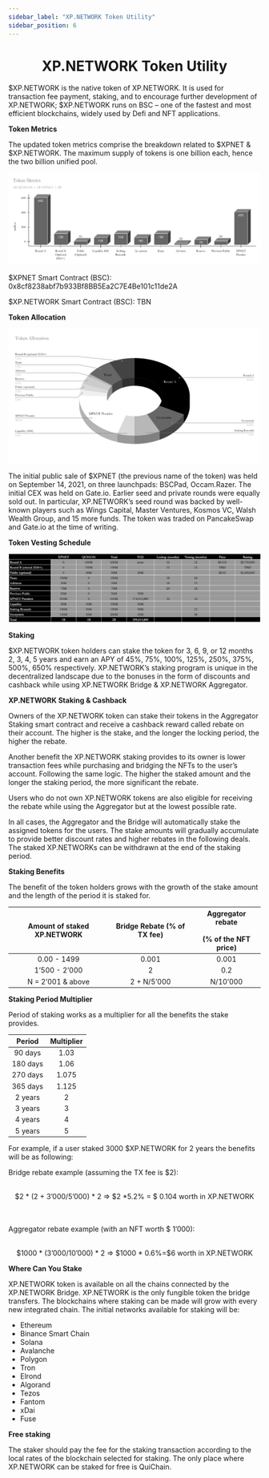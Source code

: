 ```yaml
---
sidebar_label: "XP.NETWORK Token Utility"
sidebar_position: 6
---
```


# <center>XP.NETWORK Token Utility</center>

$XP.NETWORK is the native token of XP.NETWORK. It is used for transaction fee payment, staking, and to encourage further development of XP.NETWORK; $XP.NETWORK runs on BSC – one of the fastest and most efficient blockchains, widely used by Defi and NFT applications.

**Token Metrics**

The updated token metrics comprise the breakdown related to $XPNET & $XP.NETWORK. The maximum supply of tokens is one billion each, hence the two billion unified pool.

![Token Metrics](../../static/img/token_metrics.svg)

$XPNET Smart Contract (BSC): 0x8cf8238abf7b933Bf8BB5Ea2C7E4Be101c11de2A

$XP.NETWORK Smart Contract (BSC): TBN

**Token Allocation**

![Token Allocation](../../static/img/token_allocation.svg)

The initial public sale of $XPNET (the previous name of the token) was held on September 14, 2021, on three launchpads: BSCPad, Occam.Razer. The initial CEX was held on Gate.io. Earlier seed and private rounds were equally sold out. In particular, XP.NETWORK’s seed round was backed by well-known players such as Wings Capital, Master Ventures, Kosmos VC, Walsh Wealth Group, and 15 more funds. The token was traded on PancakeSwap and Gate.io at the time of writing.

**Token Vesting Schedule**

![Token Vesting](../../static/img/token_vesting.png)

**Staking**

$XP.NETWORK token holders can stake the token for 3, 6, 9, or 12 months 2, 3, 4, 5 years and earn an APY of 45%, 75%, 100%, 125%, 250%, 375%, 500%, 650% respectively. XP.NETWORK’s staking program is unique in the decentralized landscape due to the bonuses in the form of discounts and cashback while using XP.NETWORK Bridge & XP.NETWORK Aggregator.

**XP.NETWORK Staking & Cashback**

Owners of the XP.NETWORK token can stake their tokens in the Aggregator Staking smart contract and receive a cashback reward called rebate on their account. The higher is the stake, and the longer the locking period, the higher the rebate.

Another benefit the XP.NETWORK staking provides to its owner is lower transaction fees while purchasing and bridging the NFTs to the user’s account. Following the same logic. The higher the staked amount and the longer the staking period, the more significant the rebate.

Users who do not own XP.NETWORK tokens are also eligible for receiving the rebate while using the Aggregator but at the lowest possible rate.

In all cases, the Aggregator and the Bridge will automatically stake the assigned tokens for the users. The stake amounts will gradually accumulate to provide better discount rates and higher rebates in the following deals. The staked XP.NETWORKs can be withdrawn at the end of the staking period.

**Staking Benefits**

The benefit of the token holders grows with the growth of the stake amount and the length of the period it is staked for.

| Amount of staked XP.NETWORK | Bridge Rebate (% of TX fee) | Aggregator rebate<br></br>(% of the NFT price) |
| :-------------------------: | :-------------------------: | :--------------------------------------------: |
|         0.00 - 1499         |            0.001            |                     0.001                      |
|        1’500 - 2’000        |              2              |                      0.2                       |
|      N = 2’001 & above      |         2 + N/5’000         |                    N/10’000                    |

**Staking Period Multiplier**

Period of staking works as a multiplier for all the benefits the stake provides.

|  Period  | Multiplier |
| :------: | :--------: |
| 90 days  |    1.03    |
| 180 days |    1.06    |
| 270 days |   1.075    |
| 365 days |   1.125    |
| 2 years  |     2      |
| 3 years  |     3      |
| 4 years  |     4      |
| 5 years  |     5      |

For example, if a user staked 3000 $XP.NETWORK for 2 years the benefits will be as following:

Bridge rebate example (assuming the TX fee is $2): <br></br>

<center>$2 * (2 + 3’000/5’000) * 2 => $2 *5.2% = $ 0.104 worth in XP.NETWORK</center><br></br>

Aggregator rebate example (with an NFT worth $ 1’000): <br></br>

<center>$1000 * (3’000/10’000) * 2 => $1000 * 0.6%=$6 worth in XP.NETWORK</center>

**Where Can You Stake**

XP.NETWORK token is available on all the chains connected by the XP.NETWORK Bridge. XP.NETWORK is the only fungible token the bridge transfers. The blockchains where staking can be made will grow with every new integrated chain. The initial networks available for staking will be:

- Ethereum
- Binance Smart Chain
- Solana
- Avalanche
- Polygon
- Tron
- Elrond
- Algorand
- Tezos
- Fantom
- xDai
- Fuse

**Free staking**

The staker should pay the fee for the staking transaction according to the local rates of the blockchain selected for staking. The only place where XP.NETWORK can be staked for free is QuiChain.
